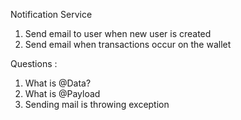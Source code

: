 Notification Service

1. Send email to user when new user is created
2. Send email when transactions occur on the wallet



Questions :
1. What is @Data?
2. What is @Payload
3. Sending mail is throwing exception